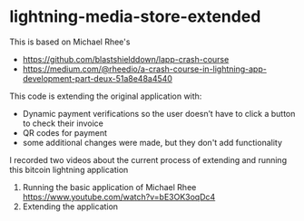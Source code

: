 # lightning-media-store-extended

This is based on Michael Rhee's 
- https://github.com/blastshielddown/lapp-crash-course
- https://medium.com/@rheedio/a-crash-course-in-lightning-app-development-part-deux-51a8e48a4540

This code is extending the original application with:
- Dynamic payment verifications so the user doesn’t have to click a button to check their invoice 
- QR codes for payment
- some additional changes were made, but they don't add functionality 

I recorded two videos about the current process of extending and running this bitcoin lightning application 
1) Running the basic application of Michael Rhee
https://www.youtube.com/watch?v=bE3OK3oqDc4
2) Extending the application 
